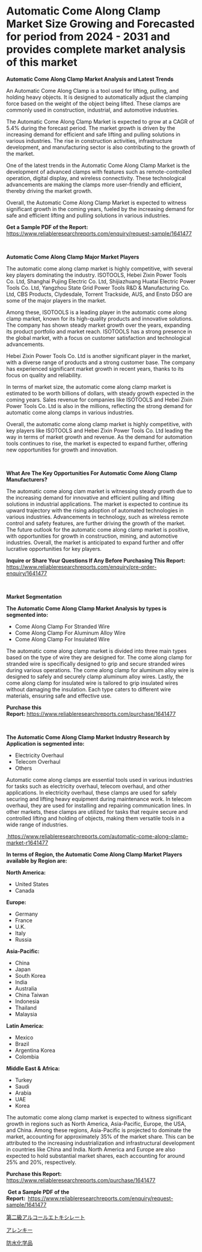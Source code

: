 <p><h1>Automatic Come Along Clamp Market Size Growing and Forecasted for period from 2024 - 2031 and provides complete market analysis of this market</h1></p><p><strong>Automatic Come Along Clamp Market Analysis and Latest Trends</strong></p>
<p><p>An Automatic Come Along Clamp is a tool used for lifting, pulling, and holding heavy objects. It is designed to automatically adjust the clamping force based on the weight of the object being lifted. These clamps are commonly used in construction, industrial, and automotive industries.</p><p>The Automatic Come Along Clamp Market is expected to grow at a CAGR of 5.4% during the forecast period. The market growth is driven by the increasing demand for efficient and safe lifting and pulling solutions in various industries. The rise in construction activities, infrastructure development, and manufacturing sector is also contributing to the growth of the market.</p><p>One of the latest trends in the Automatic Come Along Clamp Market is the development of advanced clamps with features such as remote-controlled operation, digital display, and wireless connectivity. These technological advancements are making the clamps more user-friendly and efficient, thereby driving the market growth.</p><p>Overall, the Automatic Come Along Clamp Market is expected to witness significant growth in the coming years, fueled by the increasing demand for safe and efficient lifting and pulling solutions in various industries.</p></p>
<p><strong>Get a Sample PDF of the Report:&nbsp;</strong> <a href="https://www.reliableresearchreports.com/enquiry/request-sample/1641477">https://www.reliableresearchreports.com/enquiry/request-sample/1641477</a></p>
<p>&nbsp;</p>
<p><strong>Automatic Come Along Clamp Major Market Players</strong></p>
<p><p>The automatic come along clamp market is highly competitive, with several key players dominating the industry. ISOTOOLS, Hebei Zixin Power Tools Co. Ltd, Shanghai Pujing Electric Co. Ltd, Shijiazhuang Huatai Electric Power Tools Co. Ltd, Yangzhou State Grid Power Tools R&D & Manufacturing Co. Ltd, CBS Products, Clydesdale, Torrent Trackside, AUS, and Ensto DSO are some of the major players in the market. </p><p>Among these, ISOTOOLS is a leading player in the automatic come along clamp market, known for its high-quality products and innovative solutions. The company has shown steady market growth over the years, expanding its product portfolio and market reach. ISOTOOLS has a strong presence in the global market, with a focus on customer satisfaction and technological advancements.</p><p>Hebei Zixin Power Tools Co. Ltd is another significant player in the market, with a diverse range of products and a strong customer base. The company has experienced significant market growth in recent years, thanks to its focus on quality and reliability.</p><p>In terms of market size, the automatic come along clamp market is estimated to be worth billions of dollars, with steady growth expected in the coming years. Sales revenue for companies like ISOTOOLS and Hebei Zixin Power Tools Co. Ltd is also in the millions, reflecting the strong demand for automatic come along clamps in various industries.</p><p>Overall, the automatic come along clamp market is highly competitive, with key players like ISOTOOLS and Hebei Zixin Power Tools Co. Ltd leading the way in terms of market growth and revenue. As the demand for automation tools continues to rise, the market is expected to expand further, offering new opportunities for growth and innovation.</p></p>
<p>&nbsp;</p>
<p><strong>What Are The Key Opportunities For Automatic Come Along Clamp Manufacturers?</strong></p>
<p><p>The automatic come along clam market is witnessing steady growth due to the increasing demand for innovative and efficient pulling and lifting solutions in industrial applications. The market is expected to continue its upward trajectory with the rising adoption of automated technologies in various industries. Advancements in technology, such as wireless remote control and safety features, are further driving the growth of the market. The future outlook for the automatic come along clamp market is positive, with opportunities for growth in construction, mining, and automotive industries. Overall, the market is anticipated to expand further and offer lucrative opportunities for key players.</p></p>
<p><strong>Inquire or Share Your Questions If Any Before Purchasing This Report:</strong> <a href="https://www.reliableresearchreports.com/enquiry/pre-order-enquiry/1641477">https://www.reliableresearchreports.com/enquiry/pre-order-enquiry/1641477</a></p>
<p>&nbsp;</p>
<p><strong>Market Segmentation</strong></p>
<p><strong>The Automatic Come Along Clamp Market Analysis by types is segmented into:</strong></p>
<p><ul><li>Come Along Clamp For Stranded Wire</li><li>Come Along Clamp For Aluminum Alloy Wire</li><li>Come Along Clamp For Insulated Wire</li></ul></p>
<p><p>The automatic come along clamp market is divided into three main types based on the type of wire they are designed for. The come along clamp for stranded wire is specifically designed to grip and secure stranded wires during various operations. The come along clamp for aluminum alloy wire is designed to safely and securely clamp aluminum alloy wires. Lastly, the come along clamp for insulated wire is tailored to grip insulated wires without damaging the insulation. Each type caters to different wire materials, ensuring safe and effective use.</p></p>
<p><strong>Purchase this Report:&nbsp;</strong><a href="https://www.reliableresearchreports.com/purchase/1641477">https://www.reliableresearchreports.com/purchase/1641477</a></p>
<p>&nbsp;</p>
<p><strong>The Automatic Come Along Clamp Market Industry Research by Application is segmented into:</strong></p>
<p><ul><li>Electricity Overhaul</li><li>Telecom Overhaul</li><li>Others</li></ul></p>
<p><p>Automatic come along clamps are essential tools used in various industries for tasks such as electricity overhaul, telecom overhaul, and other applications. In electricity overhaul, these clamps are used for safely securing and lifting heavy equipment during maintenance work. In telecom overhaul, they are used for installing and repairing communication lines. In other markets, these clamps are utilized for tasks that require secure and controlled lifting and holding of objects, making them versatile tools in a wide range of industries.</p></p>
<p><a href="https://www.reliableresearchreports.com/automatic-come-along-clamp-market-r1641477">&nbsp;https://www.reliableresearchreports.com/automatic-come-along-clamp-market-r1641477</a></p>
<p><strong>In terms of Region, the Automatic Come Along Clamp Market Players available by Region are:</strong></p>
<p>
    <p> <strong> North America: </strong>
        <ul>
            <li>United States</li>
            <li>Canada</li>
        </ul>
        </p> 
    <p> <strong> Europe: </strong>
        <ul>
            <li>Germany</li>
            <li>France</li>
            <li>U.K.</li>
            <li>Italy</li>
            <li>Russia</li>
        </ul>
        </p> 
    <p> <strong> Asia-Pacific: </strong>
        <ul>
            <li>China</li>
            <li>Japan</li>
            <li>South Korea</li>
            <li>India</li>
            <li>Australia</li>
            <li>China Taiwan</li>
            <li>Indonesia</li>
            <li>Thailand</li>
            <li>Malaysia</li>
        </ul>
        </p> 
    <p> <strong> Latin America: </strong>
        <ul>
            <li>Mexico</li>
            <li>Brazil</li>
            <li>Argentina Korea</li>
            <li>Colombia</li>
        </ul>
        </p> 
    <p> <strong> Middle East & Africa: </strong>
        <ul>
            <li>Turkey</li>
            <li>Saudi</li>
            <li>Arabia</li>
            <li>UAE</li>
            <li>Korea</li>
        </ul>
    </p>
    </p>
<p><p>The automatic come along clamp market is expected to witness significant growth in regions such as North America, Asia-Pacific, Europe, the USA, and China. Among these regions, Asia-Pacific is projected to dominate the market, accounting for approximately 35% of the market share. This can be attributed to the increasing industrialization and infrastructural development in countries like China and India. North America and Europe are also expected to hold substantial market shares, each accounting for around 25% and 20%, respectively.</p></p>
<p><strong>Purchase this Report: </strong><a href="https://www.reliableresearchreports.com/purchase/1641477">https://www.reliableresearchreports.com/purchase/1641477</a></p>
<p>&nbsp;<strong>Get a Sample PDF of the Report:&nbsp;&nbsp;</strong><a href="https://www.reliableresearchreports.com/enquiry/request-sample/1641477">https://www.reliableresearchreports.com/enquiry/request-sample/1641477</a></p>
<p><strong></strong></p>
<p><p><a href="https://medium.com/@alexsania91/%E6%AC%A1%E3%81%AE%E6%96%87%E7%AB%A0%E3%82%92%E6%97%A5%E6%9C%AC%E8%AA%9E%E3%81%AB%E7%BF%BB%E8%A8%B3%E3%81%97%E3%81%A6%E3%81%8F%E3%81%A0%E3%81%95%E3%81%84-%E4%BA%8C%E6%AC%A1%E3%82%A2%E3%83%AB%E3%82%B3%E3%83%BC%E3%83%AB%E3%82%A8%E3%83%88%E3%82%AD%E3%82%B7%E3%83%AC%E3%83%BC%E3%83%88%E5%B8%82%E5%A0%B4%E8%A6%8F%E6%A8%A1-%E5%B8%82%E5%A0%B4%E3%81%AE%E5%B1%95%E6%9C%9B%E3%81%A8%E5%B8%82%E5%A0%B4%E4%BA%88%E6%B8%AC-2024%E5%B9%B4%E3%81%8B%E3%82%892031%E5%B9%B4-f57d3715fb8b">第二級アルコールエトキシレート</a></p><p><a href="https://medium.com/@alexsania91/%E3%82%A2%E3%83%AC%E3%83%B3-%E3%82%AD%E3%83%BC%E5%B8%82%E5%A0%B4-%E5%B8%82%E5%A0%B4cagr-%E5%B8%82%E5%A0%B4%E3%83%88%E3%83%AC%E3%83%B3%E3%83%89-%E6%88%90%E9%95%B7%E6%88%A6%E7%95%A5%E3%81%AB%E9%96%A2%E3%81%99%E3%82%8B%E6%B4%9E%E5%AF%9F-06a8f1cf4b4c">アレンキー</a></p><p><a href="https://medium.com/@alexsania91/%E9%98%B2%E6%B0%B4%E5%8C%96%E5%AD%A6%E5%93%81%E3%81%AE%E5%B8%82%E5%A0%B4%E8%AA%BF%E6%9F%BB%E3%83%AC%E3%83%9D%E3%83%BC%E3%83%88-%E3%81%9D%E3%81%AE%E6%AD%B4%E5%8F%B2%E3%81%8A%E3%82%88%E3%81%B32024%E5%B9%B4%E3%81%8B%E3%82%892031%E5%B9%B4%E3%81%BE%E3%81%A7%E3%81%AE%E4%BA%88%E6%B8%AC-5800394b1996">防水化学品</a></p></p>